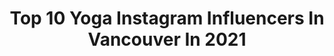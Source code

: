 ---
title: Top 10 Yoga Instagram Influencers In Vancouver In 2021
description: >-
  Find top yoga Instagram influencers in Vancouver in 2021. Most popular hashtags: #canada #vancouver #vancouverisland #yoga.
platform: Instagram
hits: 21
text_top: Discover the top-rated Instagram profiles on inBeat.
text_bottom: Our search engine has 21 Instagram influencers like this in Vancouver, Canada for you to connect with.
profiles:
  - username: "sarka_yoga"
    fullname: >-
      Sarka Kocicka ☀️ Yoga Teacher
    bio: >-
      400+ hrs RYT 🙏🏻 LYT™️ 🤸‍♀️ Mom of 👧🏼👧🏼🐶 Vancouver 🇨🇦 Online yoga classes 💫 Discount codes ↙️
    location: "Canada"
    followers: 66251
    engagement: 134
    commentsToLikes: 0.177899
    id: ck9wfvsx0qpoa0j78dkpl4h9z
    verified: false
    hashtags: "#lytyoga, #alofusarethankful, #aloyoga, #alomoves"
  - username: "carew_movement"
    fullname: >-
      Brian Carew
    bio: >-
      @movement.flow Instructor | Respiratory Therapist | Humble student of life 🙏🏼 #Vancouver BC 🇨🇦 Top 8% on OF 💙 🔽 Online Classes | Trainings 🔽
    location: "Canada"
    followers: 21485
    engagement: 164
    commentsToLikes: 0.129160
    id: ckaoqr24yjz140i78b1m4prcp
    verified: false
    hashtags: "#movementflow, #movementtraining, #vancouverbc, #vancouver"
  - username: "yoga_mami"
    fullname: >-
      Josephine Jacob
    bio: >-
      Mom of 2, Yogi, Traveler. Vancouver 🇨🇦
    location: "Canada"
    followers: 52479
    engagement: 186
    commentsToLikes: 0.098208
    id: ck13ajiagqog40i190xn8xljh
    verified: false
    hashtags: "#fallalorefocus, #fallinaloverthefloor, #alovertheplace, #alobouticonicasanas"
  - username: "amandaduplessisfit"
    fullname: >-
      Amanda
    bio: >-
      Amanda DuPlessis - Personal Trainer 📍Whistler Links ⬇️ @youcanbeam : Amandafit @musesonly_yoga : Amanda 10 @freespiritoutlet : Amandafit
    location: "Canada"
    followers: 10945
    engagement: 628
    commentsToLikes: 0.065289
    id: ck5zk3ajjiqie0i148umapojy
    verified: false
    hashtags: "#beautifulbritishcolumbia, #hikingadventures, #bikini, #escapethecity"
  - username: "bohemewandering"
    fullname: >-
      Leilani ⋒ pisces as fuck
    bio: >-
      ☾ lover╳dreamer╳wild woman╳poet ☾ ☼ vancouver island ☼ ♁ student of Ayurveda 𓁺 #poetry #yoga #travel #ayurveda be one of my fans👇🏼
    location: "Canada"
    followers: 19501
    engagement: 225
    commentsToLikes: 0.036998
    id: ck5hm2zualaad0i116k5nnxmm
    verified: false
    hashtags: "#vanisle, #instadaily, #yyjmodel, #mytoqi"
  - username: "heikekuzminski"
    fullname: >-
      Heike Kuzminski
    bio: >-
      Designer, Artist, Wife and Mama of two. ❤️watercolour, hiking, kayaking, yoga and chocolate. Not necessarily in that order. Vancouver, 🇨🇦
    location: "Canada"
    followers: 16820
    engagement: 489
    commentsToLikes: 0.044497
    id: ck14j8nnfj3s30i198ea8wvh5
    verified: false
    hashtags: "#artchallenge, #madeinvancouver, #cutebirdsofinstagram, #aquarellepainting"
  - username: "kane.a.roberts"
    fullname: >-
      Kane Roberts
    bio: >-
      Photography/Art page : @thewhoareyou MA: @lizbellagency Currently: Vancouver, Canada. 📞@lizbellagency,@soulartistmgmt
    location: "Canada"
    followers: 5178
    engagement: 1225
    commentsToLikes: 0.016242
    id: ck14hum06c81o0i196zr3n385
    verified: false
    hashtags: "#brooklyn, #meditation, #pose, #mensfashion"
  - username: "noelhendrickson"
    fullname: >-
      
    bio: >-
      Photographer : Vancouver : puglife : lover of bonzai : repped in USA and Can by @nancygrantrepresentation : repped east coast USA by @_sidecarww_
    location: "Canada"
    followers: 27906
    engagement: 72
    commentsToLikes: 0.034181
    id: ck1353ee2zhyq0i1917d1ynwn
    verified: false
    hashtags: "#mercedes, #tofino, #canada, #automotive"
  - username: "donuts.and.dirt.trails"
    fullname: >-
      MEGAN · outdoor enthusiast ↟
    bio: >-
      ✧ Adventure | Dogs | Travel ✧ Canada | #vancouverisland ✧ Collab · DM or email for inquiries ✈ Next: TBD ↡ Blog
    location: "Canada"
    followers: 2861
    engagement: 1222
    commentsToLikes: 0.095149
    id: ckaornvsmo1y80i78jk1yya5y
    verified: false
    hashtags: "#brmblife, #keepitwild, #explorebclater, #sheisthewild"
  - username: "nataliepastore"
    fullname: >-
      Ɲatalie♡
    bio: >-
      Yoga & Fitness Instructor You can't live a positive life with a negative mind ☼☾ Toronto <—> Vancouver
    location: "Canada"
    followers: 8108
    engagement: 451
    commentsToLikes: 0.039911
    id: ck8tdskb54m630j78rulbue5h
    verified: false
    hashtags: "#yogapractice, #fitgirl, #yogainspiration, #yogagirl"
---